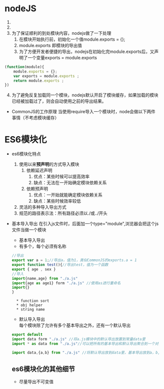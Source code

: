 # nodeJS
1. 
2. 
3. 为了保证顺利的到处模块内容，nodejs做了一下处理  
    1. 在模块开始执行前，初始化一个值module.exports = {};
    2. module.exports 即模块的导出值
    3. 为了方便开发者便捷的导出，nodejs在初始化完module.exports后，又声明了一个变量exports = module.exports 
```js
(function(module){
    module.exports = {};
    var exports = module.exports ; 
    return module.exports ;
})
```
4. 为了避免反复加载同一个模块，nodejs默认开启了模块缓存，如果加载的模块已经被加载过了，则会自动使用之前的导出结果。

* CommonJS的工作原理
当使用require导入一个模块时，node会做以下两件事情（不考虑模块缓存）


# ES6模块化
* es6模块化特点
    1. 使用以来**预声明**的方式导入模块
        1. 依赖延迟声明
            1. 优点：某些时候可以提高效率
            2. 缺点：无法在一开始确定模块依赖关系
        2. 依赖预声明
            1. 优点：一开始就能确定模块依赖关系
            2. 缺点：某些时候效率较低
    2. 灵活的多种导入导出方式 
    3. 规范的路径表示法：所有路径必须以./或../开头
* 基本导入导出
     在引入js文件时，后面加一个type="module",浏览器会把这个js文件当做一个模块
    * 基本导入导出
    * 有多个，每个必须有名称
    ```js
    //导出
    export var a = 1;//导出a，值为1，类似CommonJS的exports.a = 1
    export function test(){//导出test，值为一个函数
    export { age , sex }
    //导入
    import{name,age} from "./a.js"
    import{age as age1} form "./a.js" //使用as进行重命名
    import{}
    }
    ```
        * function sort
        * obj helper 
        * string name
    * 默认导入导出  
    每个模块除了允许有多个基本导出之外，还有一个默认导出  
    ```js
    export default 
    import data form "./a.js" //将a.js模块中的默认导出放置到常量data里
    import * as data from "./a.js"//可以把所有的基本导出和默认导出聚合到一个对量里  

    import data,{a,b} from "./a.js" //将默认导出放到data里，基本导出放到a，b,里
    ```

    ## es6模块化的其他细节
    * 尽量导出不可变值
    
